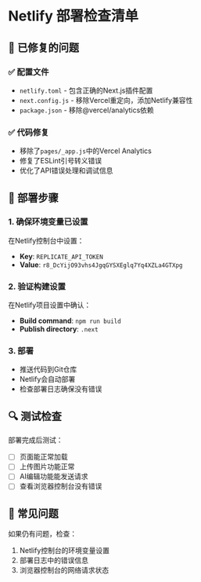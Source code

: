 # Netlify 部署检查清单

## 🔧 已修复的问题

### ✅ 配置文件
- `netlify.toml` - 包含正确的Next.js插件配置
- `next.config.js` - 移除Vercel重定向，添加Netlify兼容性
- `package.json` - 移除@vercel/analytics依赖

### ✅ 代码修复
- 移除了`pages/_app.js`中的Vercel Analytics
- 修复了ESLint引号转义错误
- 优化了API错误处理和调试信息

## 🚀 部署步骤

### 1. 确保环境变量已设置
在Netlify控制台中设置：
- **Key**: `REPLICATE_API_TOKEN`
- **Value**: `r8_DcYijO93vhs4JgqGYSXEglq7Yq4XZLa4GTXpg`

### 2. 验证构建设置
在Netlify项目设置中确认：
- **Build command**: `npm run build`
- **Publish directory**: `.next`

### 3. 部署
- 推送代码到Git仓库
- Netlify会自动部署
- 检查部署日志确保没有错误

## 🔍 测试检查
部署完成后测试：
- [ ] 页面能正常加载
- [ ] 上传图片功能正常
- [ ] AI编辑功能能发送请求
- [ ] 查看浏览器控制台没有错误

## 🐛 常见问题
如果仍有问题，检查：
1. Netlify控制台的环境变量设置
2. 部署日志中的错误信息
3. 浏览器控制台的网络请求状态 